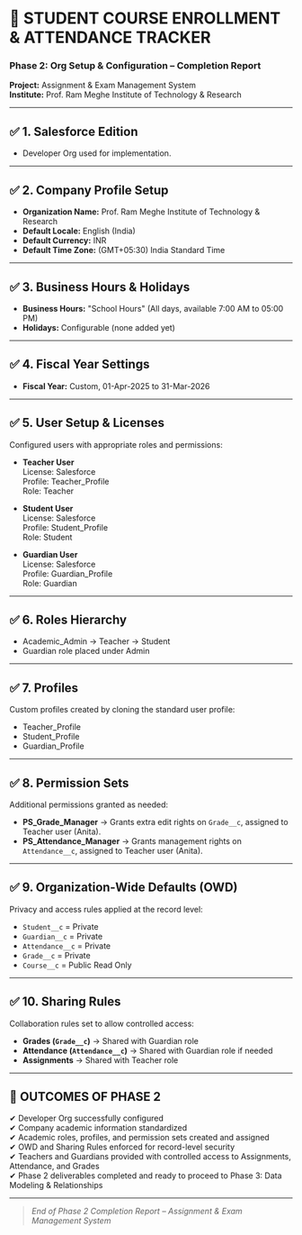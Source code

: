 # 📘 STUDENT COURSE ENROLLMENT & ATTENDANCE TRACKER
### Phase 2: Org Setup & Configuration – Completion Report

**Project:** Assignment & Exam Management System  
**Institute:** Prof. Ram Meghe Institute of Technology & Research

---

## ✅ 1. Salesforce Edition
- Developer Org used for implementation.

---

## ✅ 2. Company Profile Setup
- **Organization Name:** Prof. Ram Meghe Institute of Technology & Research  
- **Default Locale:** English (India)  
- **Default Currency:** INR  
- **Default Time Zone:** (GMT+05:30) India Standard Time

---

## ✅ 3. Business Hours & Holidays
- **Business Hours:** "School Hours" (All days, available 7:00 AM to 05:00 PM)  
- **Holidays:** Configurable (none added yet)

---

## ✅ 4. Fiscal Year Settings
- **Fiscal Year:** Custom, 01-Apr-2025 to 31-Mar-2026

---

## ✅ 5. User Setup & Licenses
Configured users with appropriate roles and permissions:

- **Teacher User**  
  License: Salesforce  
  Profile: Teacher_Profile  
  Role: Teacher

- **Student User**  
  License: Salesforce  
  Profile: Student_Profile  
  Role: Student

- **Guardian User**  
  License: Salesforce  
  Profile: Guardian_Profile  
  Role: Guardian

---

## ✅ 6. Roles Hierarchy
- Academic_Admin → Teacher → Student  
- Guardian role placed under Admin

---

## ✅ 7. Profiles
Custom profiles created by cloning the standard user profile:

- Teacher_Profile  
- Student_Profile  
- Guardian_Profile

---

## ✅ 8. Permission Sets
Additional permissions granted as needed:

- **PS_Grade_Manager** → Grants extra edit rights on `Grade__c`, assigned to Teacher user (Anita).
- **PS_Attendance_Manager** → Grants management rights on `Attendance__c`, assigned to Teacher user (Anita).

---

## ✅ 9. Organization-Wide Defaults (OWD)
Privacy and access rules applied at the record level:

- `Student__c` = Private  
- `Guardian__c` = Private  
- `Attendance__c` = Private  
- `Grade__c` = Private  
- `Course__c` = Public Read Only

---

## ✅ 10. Sharing Rules
Collaboration rules set to allow controlled access:

- **Grades (`Grade__c`)** → Shared with Guardian role  
- **Attendance (`Attendance__c`)** → Shared with Guardian role if needed  
- **Assignments** → Shared with Teacher role

---

## 📂 OUTCOMES OF PHASE 2
✔ Developer Org successfully configured  
✔ Company academic information standardized  
✔ Academic roles, profiles, and permission sets created and assigned  
✔ OWD and Sharing Rules enforced for record-level security  
✔ Teachers and Guardians provided with controlled access to Assignments, Attendance, and Grades  
✔ Phase 2 deliverables completed and ready to proceed to Phase 3: Data Modeling & Relationships

---

> _End of Phase 2 Completion Report – Assignment & Exam Management System_
